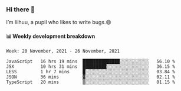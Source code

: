 ### Hi there 👋
I’m liihuu, a pupil who likes to write bugs.😄


#### 📊 Weekly development breakdown
<!--START_SECTION:waka-->
```text
Week: 20 November, 2021 - 26 November, 2021

JavaScript   16 hrs 19 mins  ██████████████░░░░░░░░░░░   56.10 % 
JSX          10 hrs 31 mins  █████████░░░░░░░░░░░░░░░░   36.15 % 
LESS         1 hr 7 mins     █░░░░░░░░░░░░░░░░░░░░░░░░   03.84 % 
JSON         36 mins         ▓░░░░░░░░░░░░░░░░░░░░░░░░   02.11 % 
TypeScript   20 mins         ▒░░░░░░░░░░░░░░░░░░░░░░░░   01.15 % 
```
<!--END_SECTION:waka-->

<!--
**liihuu/liihuu** is a ✨ _special_ ✨ repository because its `README.md` (this file) appears on your GitHub profile.

Here are some ideas to get you started:

- 🔭 I’m currently working on ...
- 🌱 I’m currently learning ...
- 👯 I’m looking to collaborate on ...
- 🤔 I’m looking for help with ...
- 💬 Ask me about ...
- 📫 How to reach me: ...
- 😄 Pronouns: ...
- ⚡ Fun fact: ...
-->
